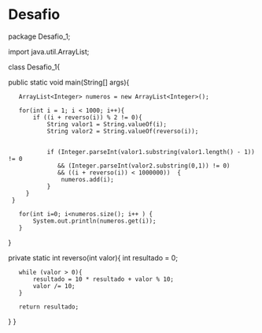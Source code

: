 # Desafio
package Desafio_1;

import java.util.ArrayList;

class Desafio_1{

public static void main(String[] args){
	   
	   ArrayList<Integer> numeros = new ArrayList<Integer>();
	   
	   for(int i = 1; i < 1000; i++){
		   if ((i + reverso(i)) % 2 != 0){
			   String valor1 = String.valueOf(i);
			   String valor2 = String.valueOf(reverso(i));
			   
			   
			   if (Integer.parseInt(valor1.substring(valor1.length() - 1)) != 0 
				  && (Integer.parseInt(valor2.substring(0,1)) != 0)  
				  && ((i + reverso(i)) < 1000000))  {
				   numeros.add(i);
			   }
         }
     }
	   
	   for(int i=0; i<numeros.size(); i++ ) {
		   System.out.println(numeros.get(i));
	   }
 }

private static int reverso(int valor){
	   int resultado = 0;
	   
	   while (valor > 0){
		   resultado = 10 * resultado + valor % 10;
		   valor /= 10;
	   }
	   
	   return resultado;            
}
}
